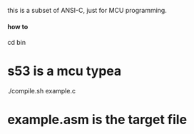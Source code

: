 this is a subset of ANSI-C, just for MCU programming.

#### how to 
cd bin

# s53 is a mcu typea
./compile.sh example.c

# example.asm is the target file
